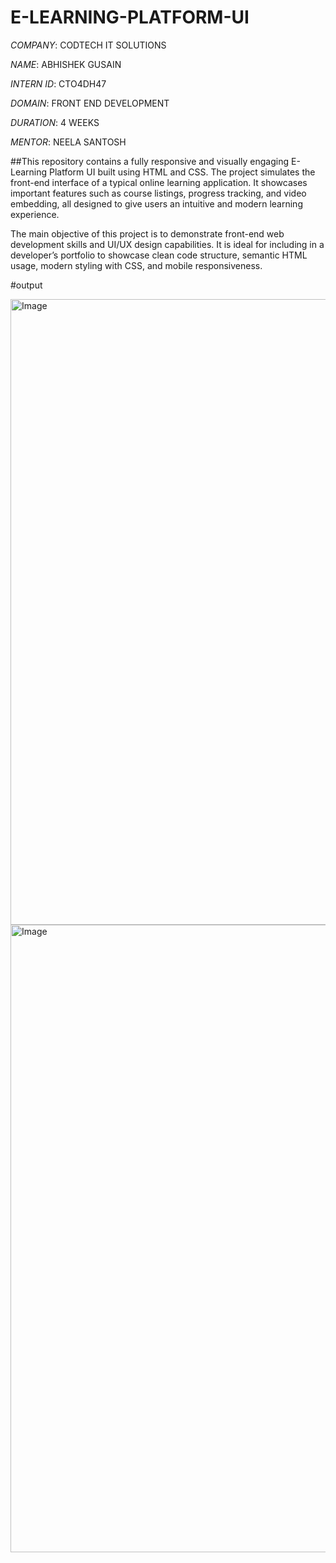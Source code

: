 # E-LEARNING-PLATFORM-UI

*COMPANY*: CODTECH IT SOLUTIONS

*NAME*: ABHISHEK GUSAIN

*INTERN ID*: CTO4DH47

*DOMAIN*: FRONT END DEVELOPMENT

*DURATION*: 4 WEEKS

*MENTOR*: NEELA SANTOSH

##This repository contains a fully responsive and visually engaging E-Learning Platform UI built using HTML and CSS. The project simulates the front-end interface of a typical online learning application. It showcases important features such as course listings, progress tracking, and video embedding, all designed to give users an intuitive and modern learning experience.

The main objective of this project is to demonstrate front-end web development skills and UI/UX design capabilities. It is ideal for including in a developer’s portfolio to showcase clean code structure, semantic HTML usage, modern styling with CSS, and mobile responsiveness.

#output

<img width="1916" height="1001" alt="Image" src="https://github.com/user-attachments/assets/ba3fee22-21a7-4a67-b235-a5355937d051" />

<img width="1919" height="1004" alt="Image" src="https://github.com/user-attachments/assets/7174e6c8-a4f2-4ccc-8851-5eb2e19ea0c9" />
